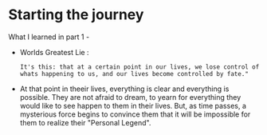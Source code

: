 # Starting the journey

What I learned in part 1 -

- Worlds Greatest Lie :
	
	``` It's this: that at a certain point in our lives, we lose control of whats happening to us, and our lives become controlled by fate." ```

- At that point in theeir lives, everything is clear and everything is possible. They are not afraid to dream, to yearn for everything they would like to see happen to them in their lives. But, as time passes, a mysterious force begins to convince them that it will be impossible for them to realize their "Personal Legend".


